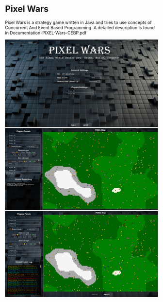 # Pixel Wars
Pixel Wars is a strategy game written in Java and tries to use concepts of Concurrent And Event Based Programming.
A detailed description is found in Documentation-PIXEL-Wars-CEBP.pdf

<img src="images/Intro.png" alt="Map Configuration">

<img src="images/MapGenerated.png" alt="Map generated">

<img src="images/Running.png" alt="Game is running">

